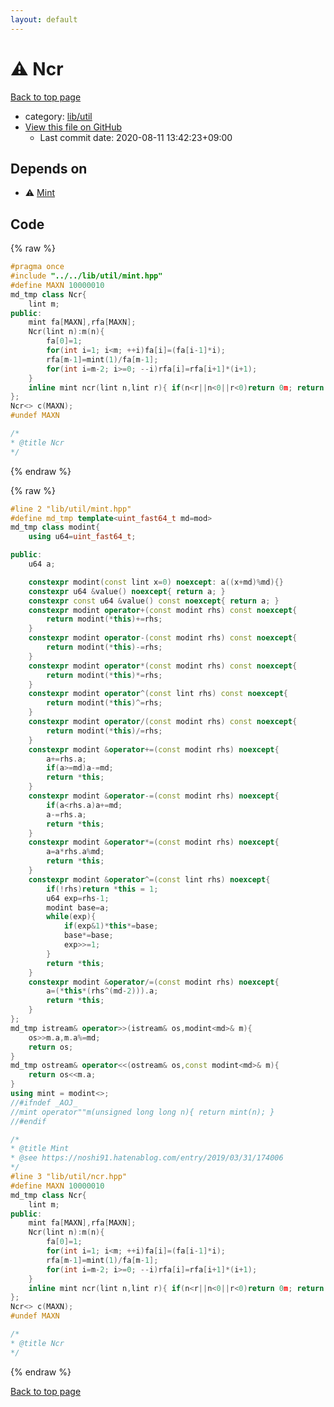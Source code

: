 ```yaml
---
layout: default
---
```


<!-- mathjax config similar to math.stackexchange -->
<script type="text/javascript" async
  src="https://cdnjs.cloudflare.com/ajax/libs/mathjax/2.7.5/MathJax.js?config=TeX-MML-AM_CHTML">
</script>
<script type="text/x-mathjax-config">
  MathJax.Hub.Config({
    TeX: { equationNumbers: { autoNumber: "AMS" }},
    tex2jax: {
      inlineMath: [ ['$','$'] ],
      processEscapes: true
    },
    "HTML-CSS": { matchFontHeight: false },
    displayAlign: "left",
    displayIndent: "2em"
  });
</script>

<script type="text/javascript" src="https://cdnjs.cloudflare.com/ajax/libs/jquery/3.4.1/jquery.min.js"></script>
<script src="https://cdn.jsdelivr.net/npm/jquery-balloon-js@1.1.2/jquery.balloon.min.js" integrity="sha256-ZEYs9VrgAeNuPvs15E39OsyOJaIkXEEt10fzxJ20+2I=" crossorigin="anonymous"></script>
<script type="text/javascript" src="../../../assets/js/copy-button.js"></script>
<link rel="stylesheet" href="../../../assets/css/copy-button.css" />


# :warning: Ncr

<a href="../../../index.html">Back to top page</a>

* category: <a href="../../../index.html#76d75a8065c92efe3b83e817563c11ef">lib/util</a>
* <a href="{{ site.github.repository_url }}/blob/master/lib/util/ncr.hpp">View this file on GitHub</a>
    - Last commit date: 2020-08-11 13:42:23+09:00




## Depends on

* :warning: <a href="mint.hpp.html">Mint</a>


## Code

<a id="unbundled"></a>
{% raw %}
```cpp
#pragma once
#include "../../lib/util/mint.hpp"
#define MAXN 10000010
md_tmp class Ncr{
	lint m;
public:
	mint fa[MAXN],rfa[MAXN];
	Ncr(lint n):m(n){
		fa[0]=1;
		for(int i=1; i<m; ++i)fa[i]=(fa[i-1]*i);
		rfa[m-1]=mint(1)/fa[m-1];
		for(int i=m-2; i>=0; --i)rfa[i]=rfa[i+1]*(i+1);
	}
	inline mint ncr(lint n,lint r){ if(n<r||n<0||r<0)return 0m; return(fa[n]*rfa[r]*rfa[n-r]); }
};
Ncr<> c(MAXN);
#undef MAXN

/*
* @title Ncr
*/

```
{% endraw %}

<a id="bundled"></a>
{% raw %}
```cpp
#line 2 "lib/util/mint.hpp"
#define md_tmp template<uint_fast64_t md=mod>
md_tmp class modint{
	using u64=uint_fast64_t;

public:
	u64 a;

	constexpr modint(const lint x=0) noexcept: a((x+md)%md){}
	constexpr u64 &value() noexcept{ return a; }
	constexpr const u64 &value() const noexcept{ return a; }
	constexpr modint operator+(const modint rhs) const noexcept{
		return modint(*this)+=rhs;
	}
	constexpr modint operator-(const modint rhs) const noexcept{
		return modint(*this)-=rhs;
	}
	constexpr modint operator*(const modint rhs) const noexcept{
		return modint(*this)*=rhs;
	}
	constexpr modint operator^(const lint rhs) const noexcept{
		return modint(*this)^=rhs;
	}
	constexpr modint operator/(const modint rhs) const noexcept{
		return modint(*this)/=rhs;
	}
	constexpr modint &operator+=(const modint rhs) noexcept{
		a+=rhs.a;
		if(a>=md)a-=md;
		return *this;
	}
	constexpr modint &operator-=(const modint rhs) noexcept{
		if(a<rhs.a)a+=md;
		a-=rhs.a;
		return *this;
	}
	constexpr modint &operator*=(const modint rhs) noexcept{
		a=a*rhs.a%md;
		return *this;
	}
	constexpr modint &operator^=(const lint rhs) noexcept{
		if(!rhs)return *this = 1;
		u64 exp=rhs-1;
		modint base=a;
		while(exp){
			if(exp&1)*this*=base;
			base*=base;
			exp>>=1;
		}
		return *this;
	}
	constexpr modint &operator/=(const modint rhs) noexcept{
		a=(*this*(rhs^(md-2))).a;
		return *this;
	}
};
md_tmp istream& operator>>(istream& os,modint<md>& m){
	os>>m.a,m.a%=md;
	return os;
}
md_tmp ostream& operator<<(ostream& os,const modint<md>& m){
	return os<<m.a;
}
using mint = modint<>;
//#ifndef _AOJ_
//mint operator""m(unsigned long long n){ return mint(n); }
//#endif

/*
* @title Mint
* @see https://noshi91.hatenablog.com/entry/2019/03/31/174006
*/
#line 3 "lib/util/ncr.hpp"
#define MAXN 10000010
md_tmp class Ncr{
	lint m;
public:
	mint fa[MAXN],rfa[MAXN];
	Ncr(lint n):m(n){
		fa[0]=1;
		for(int i=1; i<m; ++i)fa[i]=(fa[i-1]*i);
		rfa[m-1]=mint(1)/fa[m-1];
		for(int i=m-2; i>=0; --i)rfa[i]=rfa[i+1]*(i+1);
	}
	inline mint ncr(lint n,lint r){ if(n<r||n<0||r<0)return 0m; return(fa[n]*rfa[r]*rfa[n-r]); }
};
Ncr<> c(MAXN);
#undef MAXN

/*
* @title Ncr
*/

```
{% endraw %}

<a href="../../../index.html">Back to top page</a>

